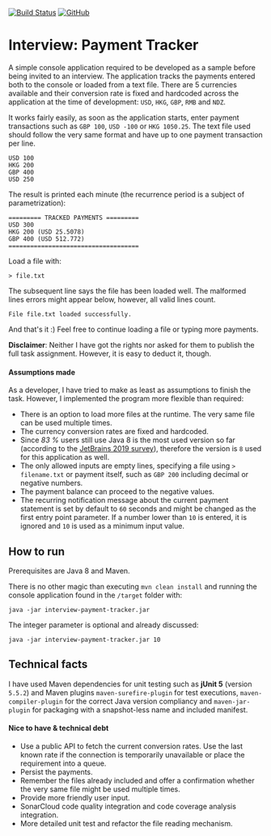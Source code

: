 [![Build Status](https://travis-ci.org/Nikolas-Charalambidis/interview-payment-tracker.svg?branch=master)](https://travis-ci.org/Nikolas-Charalambidis/interview-payment-tracker)
[![GitHub](https://img.shields.io/github/license/mashape/apistatus.svg)](https://github.com/Nikolas-Charalambidis/react-hooks/blob/master/LICENSE)

# Interview: Payment Tracker

A simple console application required to be developed as a sample before being invited to an interview. The application tracks the payments entered both to the console or loaded from a text file. There are 5 currencies available and their conversion rate is fixed and hardcoded across the application at the time of development: `USD`, `HKG`, `GBP`, `RMB` and `NDZ`.

It works fairly easily, as soon as the application starts, enter payment transactions such as `GBP 100`, `USD -100` or `HKG 1050.25`. The text file used should follow the very same format and have up to one payment transaction per line.

    USD 100
    HKG 200
    GBP 400
    USD 250

The result is printed each minute (the recurrence period is a subject of parametrization):

    ========= TRACKED PAYMENTS =========
    USD 300
    HKG 200 (USD 25.5078)
    GBP 400 (USD 512.772)
    ====================================
    
Load a file with:

    > file.txt
    
The subsequent line says the file has been loaded well. The malformed lines errors might appear below, however, all valid lines count. 

    File file.txt loaded successfully.
  
And that's it :) Feel free to continue loading a file or typing more payments.

**Disclaimer**: Neither I have got the rights nor asked for them to publish the full task assignment. However, it is easy to deduct it, though.

#### Assumptions made

As a developer, I have tried to make as least as assumptions to finish the task. However, I implemented the program more flexible than required:
- There is an option to load more files at the runtime. The very same file can be used multiple times.
- The currency conversion rates are fixed and hardcoded. 
- Since *83 %* users still use Java 8 is the most used version so far (according to the [JetBrains 2019 survey](https://www.jetbrains.com/lp/devecosystem-2019/java/)), therefore the version is `8` used for this application as well.
- The only allowed inputs are empty lines, specifying a file using `> filename.txt` or payment itself, such as `GBP 200` including decimal or negative numbers.
- The payment balance can proceed to the negative values.
- The recurring notification message about the current payment statement is set by default to `60` seconds and might be changed as the first entry point parameter. If a number lower than `10` is entered, it is ignored and `10` is used as a minimum input value.

## How to run

Prerequisites are Java 8 and Maven.

There is no other magic than executing `mvn clean install` and running the console application found in the `/target` folder with:

    java -jar interview-payment-tracker.jar
    
The integer parameter is optional and already discussed:

    java -jar interview-payment-tracker.jar 10

## Technical facts

I have used Maven dependencies for unit testing such as **jUnit 5** (version `5.5.2`) and Maven plugins `maven-surefire-plugin` for test executions, `maven-compiler-plugin` for the correct Java version compliancy and `maven-jar-plugin` for packaging with a snapshot-less name and included manifest. 

#### Nice to have & technical debt

- Use a public API to fetch the current conversion rates. Use the last known rate if the connection is temporarily unavailable or place the requirement into a queue.
- Persist the payments.
- Remember the files already included and offer a confirmation whether the very same file might be used multiple times.
- Provide more friendly user input.
- SonarCloud code quality integration and code coverage analysis integration.
- More detailed unit test and refactor the file reading mechanism.
